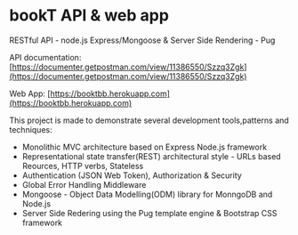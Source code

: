 # bookT API & web app

RESTful API - node.js Express/Mongoose & Server Side Rendering - Pug

API documentation:
[https://documenter.getpostman.com/view/11386550/Szzq3Zgk](https://documenter.getpostman.com/view/11386550/Szzq3Zgk)

Web App:
[https://booktbb.herokuapp.com](https://booktbb.herokuapp.com)

This project is made to demonstrate several development tools,patterns and techniques:

- Monolithic MVC architecture based on Express Node.js framework
- Representational state transfer(REST) architectural style - URLs based Reources, HTTP verbs, Stateless
- Authentication (JSON Web Token), Authorization & Security
- Global Error Handling Middleware
- Mongoose - Object Data Modelling(ODM) library for MonngoDB and Node.js
- Server Side Redering using the Pug template engine & Bootstrap CSS framework

